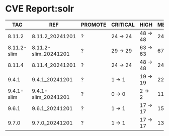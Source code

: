 # CVE Report:solr
|     TAG     |         REF          | PROMOTE | CRITICAL |   HIGH   |  MEDIUM  |   LOW    | UNKNOWN |
|-------------|----------------------|---------|----------|----------|----------|----------|---------|
| 8.11.2      | 8.11.2_20241201      | ?       | 24 -> 24 | 48 -> 48 | 24 -> 24 | 2 -> 2   | 0 -> 0  |
| 8.11.2-slim | 8.11.2-slim_20241201 | ?       | 29 -> 29 | 63 -> 63 | 67 -> 52 | 17 -> 11 | 0 -> 0  |
| 8.11.4      | 8.11.4_20241201      | ?       | 24 -> 24 | 48 -> 48 | 24 -> 24 | 2 -> 2   | 0 -> 0  |
| 9.4.1       | 9.4.1_20241201       | ?       | 1 -> 1   | 19 -> 19 | 22 -> 22 | 7 -> 7   | 0 -> 0  |
| 9.4.1-slim  | 9.4.1-slim_20241201  | ?       | 0 -> 0   | 2 -> 2   | 11 -> 4  | 2 -> 2   | 0 -> 0  |
| 9.6.1       | 9.6.1_20241201       | ?       | 1 -> 1   | 17 -> 17 | 15 -> 15 | 7 -> 7   | 0 -> 0  |
| 9.7.0       | 9.7.0_20241201       | ?       | 1 -> 1   | 17 -> 17 | 13 -> 13 | 6 -> 6   | 0 -> 0  |
